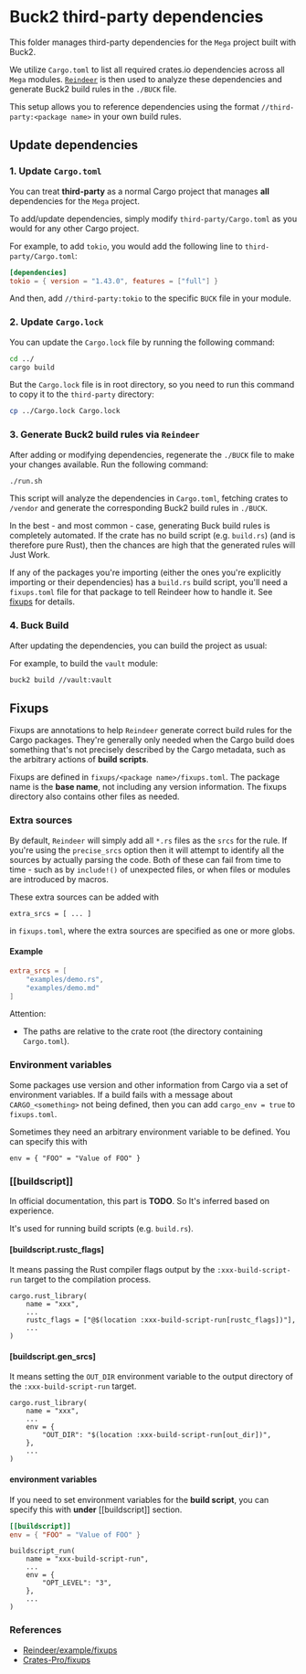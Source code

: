 # Buck2 third-party dependencies
This folder manages third-party dependencies for the `Mega` project built with Buck2. 

We utilize `Cargo.toml` to list all required crates.io dependencies across all `Mega` modules. 
[`Reindeer`](https://github.com/facebookincubator/reindeer) 
is then used to analyze these dependencies and generate Buck2 build rules in the `./BUCK` file. 

This setup allows you to reference dependencies using the format `//third-party:<package name>` in your own build rules.

## Update dependencies
### 1. Update `Cargo.toml`
You can treat **third-party** as a normal Cargo project that manages **all** dependencies for the `Mega` project.

To add/update dependencies, simply modify `third-party/Cargo.toml` as you would for any other Cargo project.

For example, to add `tokio`, you would add the following line to `third-party/Cargo.toml`:
```toml
[dependencies]
tokio = { version = "1.43.0", features = ["full"] }
```
And then, add `//third-party:tokio` to the specific `BUCK` file in your module.

### 2. Update `Cargo.lock`
You can update the `Cargo.lock` file by running the following command:
```bash
cd ../
cargo build
```
But the `Cargo.lock` file is in root directory, so you need to run this command to copy it to the `third-party` directory:
```bash
cp ../Cargo.lock Cargo.lock
````

### 3. Generate Buck2 build rules via `Reindeer`
After adding or modifying dependencies, regenerate the `./BUCK` file to make your changes available. Run the following command:
```bash
./run.sh
```
This script will analyze the dependencies in `Cargo.toml`, fetching crates to `/vendor` 
and generate the corresponding Buck2 build rules in `./BUCK`.

In the best - and most common - case, generating Buck build rules is completely automated.
If the crate has no build script (e.g. `build.rs`) (and is therefore pure Rust), 
then the chances are high that the generated rules will Just Work.

If any of the packages you're importing (either the ones you're explicitly importing or their dependencies) has a `build.rs` build script, 
you'll need a `fixups.toml` file for that package to tell Reindeer how to handle it. See [fixups](#Fixups) for details.

### 4. Buck Build
After updating the dependencies, you can build the project as usual:

For example, to build the `vault` module:
```bash
buck2 build //vault:vault
```

## Fixups
Fixups are annotations to help `Reindeer` generate correct build rules for the Cargo packages. 
They're generally only needed when the Cargo build does something that's not precisely described by the Cargo metadata, 
such as the arbitrary actions of **build scripts**.

Fixups are defined in `fixups/<package name>/fixups.toml`. The package name is the **base name**, not including any version information. 
The fixups directory also contains other files as needed.

### Extra sources

By default, `Reindeer` will simply add all `*.rs` files as the `srcs` for the rule.
If you're using the `precise_srcs` option then it will attempt to identify all
the sources by actually parsing the code. Both of these can fail from time to
time - such as by `include!()` of unexpected files, or when files or modules are
introduced by macros.

These extra sources can be added with

```
extra_srcs = [ ... ]
```

in `fixups.toml`, where the extra sources are specified as one or more globs.

#### Example
```toml
extra_srcs = [
    "examples/demo.rs",
    "examples/demo.md"
]
```

Attention:
- The paths are relative to the crate root (the directory containing `Cargo.toml`).

### Environment variables

Some packages use version and other information from Cargo via a set of
environment variables. If a build fails with a message about `CARGO_<something>`
not being defined, then you can add `cargo_env = true` to `fixups.toml`.

Sometimes they need an arbitrary environment variable to be defined. You can specify this with
```
env = { "FOO" = "Value of FOO" }
```

### \[\[buildscript\]\]
In official documentation, this part is **TODO**.
So It's inferred based on experience.

It's used for running build scripts (e.g. `build.rs`).
#### \[buildscript.rustc_flags\]
It means passing the Rust compiler flags output by the `:xxx-build-script-run` target to the compilation process.
```buck
cargo.rust_library(
    name = "xxx",
    ...
    rustc_flags = ["@$(location :xxx-build-script-run[rustc_flags])"],
    ...
)
```
#### \[buildscript.gen_srcs\]
It means setting the `OUT_DIR` environment variable to the output directory of the `:xxx-build-script-run` target.
```buck
cargo.rust_library(
    name = "xxx",
    ...
    env = {
        "OUT_DIR": "$(location :xxx-build-script-run[out_dir])",
    },
    ...
)
```

#### environment variables
If you need to set environment variables for the **build script**, you can specify this with **under** \[\[buildscript\]\] section.
```toml
[[buildscript]]
env = { "FOO" = "Value of FOO" }
```
```buck
buildscript_run(
    name = "xxx-build-script-run",
    ...
    env = {
        "OPT_LEVEL": "3",
    },
    ...
)
```
### References
- [Reindeer/example/fixups](https://github.com/facebookincubator/reindeer/blob/main/example/third-party/fixups)
- [Crates-Pro/fixups](https://github.com/crates-pro/crates-pro-infra/tree/main/third-party/fixups)